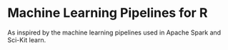 
<!-- README.md is generated from README.Rmd. Please edit that file -->
Machine Learning Pipelines for R
================================

As inspired by the machine learning pipelines used in Apache Spark and Sci-Kit learn.
